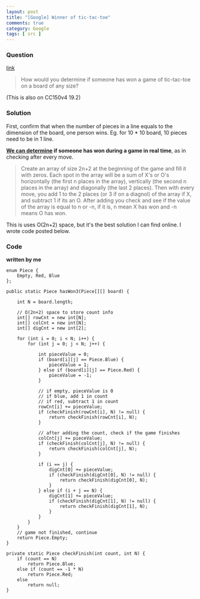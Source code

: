 ```yaml
---
layout: post
title: "[Google] Winner of tic-tac-toe"
comments: true
category: Google
tags: [ src ]
---
```


### Question 

[link](http://www.glassdoor.com/Interview/How-would-you-determine-if-someone-has-won-a-game-of-tic-tac-toe-on-a-board-of-any-size-QTN_1104.htm)

> How would you determine if someone has won a game of tic-tac-toe on a board of any size? 

(This is also on CC150v4 19.2)

### Solution

First, confirm that when the number of pieces in a line equals to the dimension of the board, one person wins. Eg. for 10 * 10 board, 10 pieces need to be in 1 line. 

__[We can determine](http://www.glassdoor.com/Interview/How-would-you-determine-if-someone-has-won-a-game-of-tic-tac-toe-on-a-board-of-any-size-QTN_1104.htm) if someone has won during a game in real time__, as in checking after every move. 

> Create an array of size 2n+2 at the beginning of the game and fill it with zeros. Each spot in the array will be a sum of X's or O's horizontally (the first n places in the array), vertically (the second n places in the array) and diagonally (the last 2 places). Then with every move, you add 1 to the 2 places (or 3 if on a diagnol) of the array if X, and subtract 1 if its an O. After adding you check and see if the value of the array is equal to n or -n, if it is, n mean X has won and -n means O has won.

This is uses O(2n+2) space, but it's the best solution I can find online. I wrote code posted below. 

### Code

__written by me__

	enum Piece {
		Empty, Red, Blue
	};
    
	public static Piece hasWon3(Piece[][] board) {

		int N = board.length;

		// O(2n+2) space to store count info
		int[] rowCnt = new int[N];
		int[] colCnt = new int[N];
		int[] digCnt = new int[2];

		for (int i = 0; i < N; i++) {
			for (int j = 0; j < N; j++) {

				int pieceValue = 0;
				if (board[i][j] == Piece.Blue) {
					pieceValue = 1;
				} else if (board[i][j] == Piece.Red) {
					pieceValue = -1;
				}

				// if empty, pieceValue is 0
				// if blue, add 1 in count
				// if red, subtract 1 in count
				rowCnt[i] += pieceValue;
				if (checkFinish(rowCnt[i], N) != null) {
					return checkFinish(rowCnt[i], N);
				}

				// after adding the count, check if the game finishes
				colCnt[j] += pieceValue;
				if (checkFinish(colCnt[j], N) != null) {
					return checkFinish(colCnt[j], N);
				}

				if (i == j) {
					digCnt[0] += pieceValue;
					if (checkFinish(digCnt[0], N) != null) {
						return checkFinish(digCnt[0], N);
					}
				} else if (i + j == N) {
					digCnt[1] += pieceValue;
					if (checkFinish(digCnt[1], N) != null) {
						return checkFinish(digCnt[1], N);
					}
				}
			}
		}
		// game not finished, continue
		return Piece.Empty;
	}

	private static Piece checkFinish(int count, int N) {
		if (count == N)
			return Piece.Blue;
		else if (count == -1 * N)
			return Piece.Red;
		else
			return null;
	}
